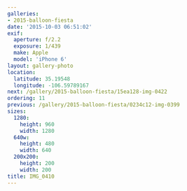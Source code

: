 ```yaml
---
galleries:
- 2015-balloon-fiesta
date: '2015-10-03 06:51:02'
exif:
  aperture: f/2.2
  exposure: 1/439
  make: Apple
  model: 'iPhone 6'
layout: gallery-photo
location:
  latitude: 35.19548
  longitude: -106.59789167
next: /gallery/2015-balloon-fiesta/15ea128-img-0422
ordering: 11
previous: /gallery/2015-balloon-fiesta/0234c12-img-0399
sizes:
  1280:
    height: 960
    width: 1280
  640w:
    height: 480
    width: 640
  200x200:
    height: 200
    width: 200
title: IMG_0410
---
```

